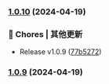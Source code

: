 

### [1.0.10](https://github.com/yangxingkun/seresui/compare/1.0.7...1.0.10) (2024-04-19)


### 🎫 Chores | 其他更新

* Release v1.0.9 ([77b5272](https://github.com/yangxingkun/seresui/commit/77b52722d7d6cdcd95bad3fffa1222da19876a3b))

### [1.0.9](https://github.com/yangxingkun/seresui/compare/1.0.7...1.0.9) (2024-04-19)